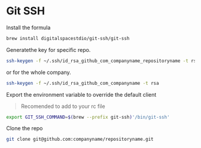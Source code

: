 # Git SSH

Install the formula

```bash
brew install digitalspacestdio/git-ssh/git-ssh

```
Generatethe key for specific repo. 

```bash
ssh-keygen -f ~/.ssh/id_rsa_github_com_companyname_repositoryname -t rsa

```
or for the whole company. 

```bash
ssh-keygen -f ~/.ssh/id_rsa_github_com_companyname -t rsa

```
Export the environment variable to override the default client  
> Recomended to add to your rc file

```bash
export GIT_SSH_COMMAND=$(brew --prefix git-ssh)'/bin/git-ssh'
```

Clone the repo  

```bash
git clone git@github.com:companyname/repositoryname.git

```
